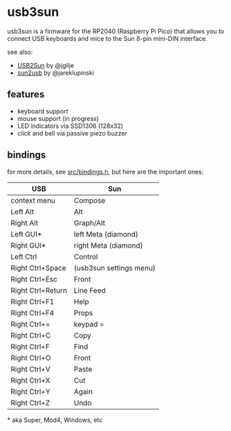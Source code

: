 usb3sun
=======

usb3sun is a firmware for the RP2040 (Raspberry Pi Pico) that allows you to connect USB keyboards and mice to the Sun 8-pin mini-DIN interface.

see also:

* [USB2Sun](https://github.com/jgilje/USB2Sun) by @jgilje
* [sun2usb](https://github.com/jareklupinski/sun2usb) by @jareklupinski

features
--------

* keyboard support
* mouse support (in progress)
* LED indicators via SSD1306 (128x32)
* click and bell via passive piezo buzzer

bindings
--------

for more details, see [src/bindings.h](src/bindings.h), but here are the important ones:

| USB               | Sun                     |
|-------------------|-------------------------|
| context menu      | Compose                 |
| Left Alt          | Alt                     |
| Right Alt         | Graph/Alt               |
| Left GUI*         | left Meta (diamond)     |
| Right GUI*        | right Meta (diamond)    |
| Left Ctrl         | Control                 |
| Right Ctrl+Space  | (usb3sun settings menu) |
| Right Ctrl+Esc    | Front                   |
| Right Ctrl+Return | Line Feed               |
| Right Ctrl+F1     | Help                    |
| Right Ctrl+F4     | Props                   |
| Right Ctrl+=      | keypad =                |
| Right Ctrl+C      | Copy                    |
| Right Ctrl+F      | Find                    |
| Right Ctrl+O      | Front                   |
| Right Ctrl+V      | Paste                   |
| Right Ctrl+X      | Cut                     |
| Right Ctrl+Y      | Again                   |
| Right Ctrl+Z      | Undo                    |

\* aka Super, Mod4, Windows, etc
